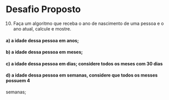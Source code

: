 # Desafio Proposto
10. Faça um algoritmo que receba o ano de nascimento de uma pessoa e o ano atual,
calcule e mostre.
#### a) a idade dessa pessoa em anos;
#### b) a idade dessa pessoa em meses;
#### c) a idade dessa pessoa em dias; considere todos os meses com 30 dias
#### d) a idade dessa pessoa em semanas, considere que todos os messes possuem 4
semanas;
